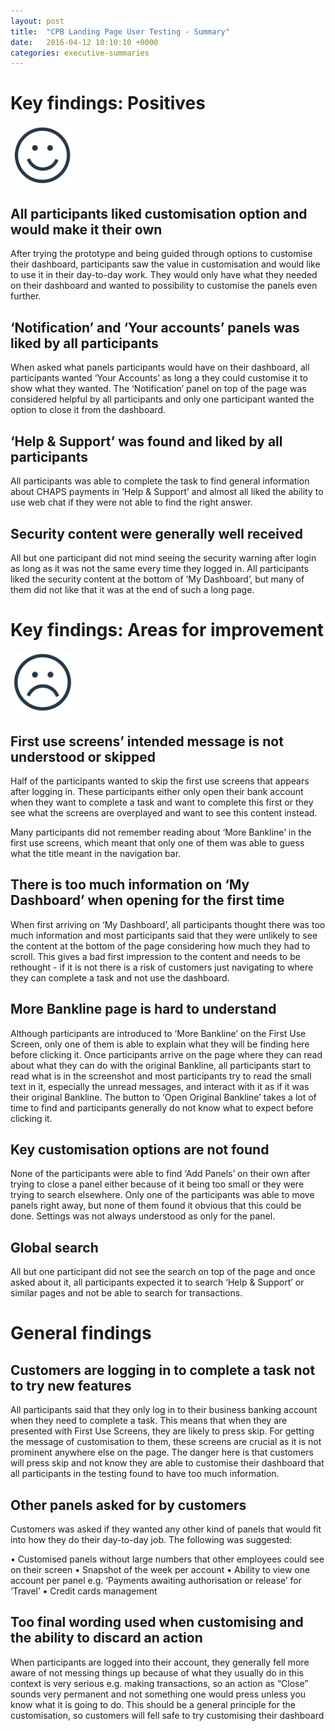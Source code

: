 ```yaml
---
layout: post
title:  "CPB Landing Page User Testing - Summary"
date:   2016-04-12 10:10:10 +0000
categories: executive-summaries
---
```


# Key findings: Positives #

<img style="max-width: 100px;" src="/images/positive-smiley.jpg">

## All participants liked customisation option and would make it their own ##

After trying the prototype and being guided through options to
customise their dashboard, participants saw the value in customisation
and would like to use it in their day-to-day work. They would only have
what they needed on their dashboard and wanted to possibility to
customise the panels even further.

## ‘Notification’ and ‘Your accounts’ panels was liked by all participants ##

When asked what panels participants would have on their
dashboard, all participants wanted ‘Your Accounts’ as long a they
could customise it to show what they wanted. The ‘Notification’
panel on top of the page was considered helpful by all participants
and only one participant wanted the option to close it from the
dashboard.

## ‘Help & Support’ was found and liked by all participants ##

All participants was able to complete the task to find general
information about CHAPS payments in ‘Help & Support’ and
almost all liked the ability to use web chat if they were not able to
find the right answer.

## Security content were generally well received ##

All but one participant did not mind seeing the security warning
after login as long as it was not the same every time they logged
in. All participants liked the security content at the bottom of
‘My Dashboard’, but many of them did not like that it was at the
end of such a long page.



# Key findings: Areas for improvement #

<img style="max-width: 100px;" src="/images/negative-smiley.jpg">

## First use screens’ intended message is not understood or skipped ##

Half of the participants wanted to skip the first use screens that appears
after logging in. These participants either only open their bank account
when they want to complete a task and want to complete this first or
they see what the screens are overplayed and want to see this content
instead.

Many participants did not remember reading about ‘More Bankline’ in the
first use screens, which meant that only one of them was able to guess
what the title meant in the navigation bar.


## There is too much information on ‘My Dashboard’ when opening for the first time ##

When first arriving on ‘My Dashboard’, all participants thought there was
too much information and most participants said that they were unlikely
to see the content at the bottom of the page considering how much they
had to scroll. This gives a bad first impression to the content and needs to
be rethought - if it is not there is a risk of customers just navigating to
where they can complete a task and not use the dashboard.


## More Bankline page is hard to understand ##

Although participants are introduced to ‘More Bankline’ on the First Use
Screen, only one of them is able to explain what they will be finding here
before clicking it. Once participants arrive on the page where they can
read about what they can do with the original Bankline, all participants
start to read what is in the screenshot and most participants try to read
the small text in it, especially the unread messages, and interact with it as
if it was their original Bankline.
The button to ‘Open Original Bankline’ takes a lot of time to find and
participants generally do not know what to expect before clicking it.


## Key customisation options are not found ##

None of the participants were able to find ‘Add Panels’ on their own after
trying to close a panel either because of it being too small or they were
trying to search elsewhere. Only one of the participants was able to move
panels right away, but none of them found it obvious that this could be
done. Settings was not always understood as only for the panel.


## Global search ##

All but one participant did not see the search on top of the page and once
asked about it, all participants expected it to search ‘Help & Support’ or
similar pages and not be able to search for transactions.


# General findings #

## Customers are logging in to complete a task not to try new features ##

All participants said that they only log in to their business banking
account when they need to complete a task. This means that
when they are presented with First Use Screens, they are likely to
press skip. For getting the message of customisation to them,
these screens are crucial as it is not prominent anywhere else on
the page. The danger here is that customers will press skip and not
know they are able to customise their dashboard that all
participants in the testing found to have too much information.

## Other panels asked for by customers ##
Customers was asked if they wanted any other kind of panels that
would fit into how they do their day-to-day job. The following was
suggested:

• Customised panels without large numbers that other employees could see on their screen
• Snapshot of the week per account
• Ability to view one account per panel e.g. ‘Payments awaiting authorisation or release’ for ‘Travel’
• Credit cards management

## Too final wording used when customising and the ability to discard an action ##

When participants are logged into their account, they generally
fell more aware of not messing things up because of what they
usually do in this context is very serious e.g. making transactions,
so an action as “Close” sounds very permanent and not something
one would press unless you know what it is going to do. This
should be a general principle for the customisation, so customers
will fell safe to try customising their dashboard




